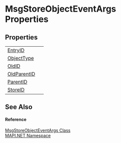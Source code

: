 # MsgStoreObjectEventArgs Properties




## Properties
<table>
<tr>
<td><a href="a2263935-fe55-4211-055f-c2027e23acf0.md">EntryID</a></td>
<td> </td></tr>
<tr>
<td><a href="17dcbb48-20bd-3145-963d-3d850f633948.md">ObjectType</a></td>
<td> </td></tr>
<tr>
<td><a href="9d6c9f35-cb3b-c9aa-1d45-3fc86bff9080.md">OldID</a></td>
<td> </td></tr>
<tr>
<td><a href="6ba1ab27-e661-bbf8-5fc1-c9552254d890.md">OldParentID</a></td>
<td> </td></tr>
<tr>
<td><a href="6b8230e8-4144-ef47-30d5-d3e3e68a7063.md">ParentID</a></td>
<td> </td></tr>
<tr>
<td><a href="0d43492d-0511-3c4e-a251-31017ec3556c.md">StoreID</a></td>
<td> </td></tr>
</table>

## See Also


#### Reference
<a href="6d88cbf2-403c-24bb-f59d-466e86328fd4.md">MsgStoreObjectEventArgs Class</a>  
<a href="5bef4637-66f8-16d4-e5f4-4d0da57a1538.md">MAPI.NET Namespace</a>  
